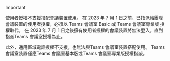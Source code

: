 > [!IMPORTANT]
> 使用者授權不支援搭配會議裝置使用。 在 2023 年 7 月 1 日之前，已指派給團隊會議裝置的使用者授權，必須以 Teams 會議室 Basic 或 Teams 會議室專業版 授權取代。 在 2023 年 7 月 1 日之後擁有使用者授權的會議裝置將無法登入，直到指派Teams 會議室授權為止。
>
> 此外，通用區域電話授權不支援，也無法與Teams 會議室裝置搭配使用。 Teams 會議室裝置僅應Teams 會議室基本版或Teams 會議室專業版授權指派。
